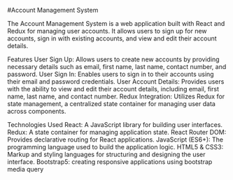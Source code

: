 #Account Management System

The Account Management System is a web application built with React and Redux for managing user accounts. It allows users to sign up for new accounts, sign in with existing accounts, and view and edit their account details.

Features
User Sign Up: Allows users to create new accounts by providing necessary details such as email, first name, last name, contact number, and password.
User Sign In: Enables users to sign in to their accounts using their email and password credentials.
User Account Details: Provides users with the ability to view and edit their account details, including email, first name, last name, and contact number.
Redux Integration: Utilizes Redux for state management, a centralized state container for managing user data across components.

Technologies Used
React: A JavaScript library for building user interfaces.
Redux: A state container for managing application state.
React Router DOM: Provides declarative routing for React applications.
JavaScript (ES6+): The programming language used to build the application logic.
HTML5 & CSS3: Markup and styling languages for structuring and designing the user interface.
Bootstrap5: creating responsive applications using bootstrap media query
